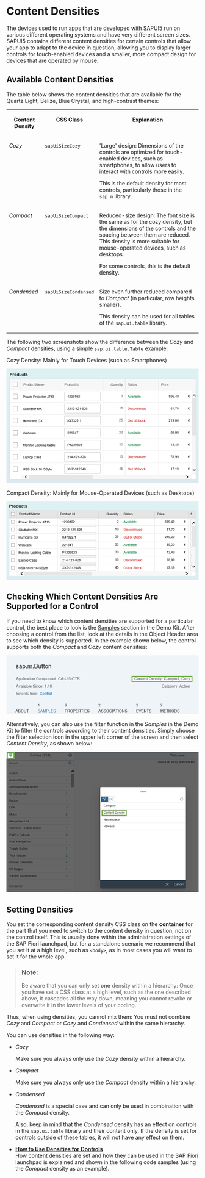 <!-- loioe54f729da8e3405fae5e4fe8ae7784c1 -->

# Content Densities

The devices used to run apps that are developed with SAPUI5 run on various different operating systems and have very different screen sizes. SAPUI5 contains different content densities for certain controls that allow your app to adapt to the device in question, allowing you to display larger controls for touch-enabled devices and a smaller, more compact design for devices that are operated by mouse.



## Available Content Densities

The table below shows the content densities that are available for the Quartz Light, Belize, Blue Crystal, and high-contrast themes:


<table>
<tr>
<th valign="top">

Content Density



</th>
<th valign="top">

CSS Class



</th>
<th valign="top">

Explanation



</th>
</tr>
<tr>
<td valign="top">

 *Cozy* 



</td>
<td valign="top">

 `sapUiSizeCozy` 



</td>
<td valign="top">

'Large' design: Dimensions of the controls are optimized for touch-enabled devices, such as smartphones, to allow users to interact with controls more easily.

This is the default density for most controls, particularly those in the `sap.m` library.



</td>
</tr>
<tr>
<td valign="top">

 *Compact* 



</td>
<td valign="top">

 `sapUiSizeCompact` 



</td>
<td valign="top">

Reduced-size design: The font size is the same as for the cozy density, but the dimensions of the controls and the spacing between them are reduced. This density is more suitable for mouse-operated devices, such as desktops.

For some controls, this is the default density.



</td>
</tr>
<tr>
<td valign="top">

 *Condensed* 



</td>
<td valign="top">

 `sapUiSizeCondensed` 



</td>
<td valign="top">

Size even further reduced compared to *Compact* \(in particular, row heights smaller\).

This density can be used for all tables of the `sap.ui.table` library.



</td>
</tr>
</table>

The following two screenshots show the difference between the *Cozy* and *Compact* densities, using a simple `sap.ui.table.Table` example:

   
  
<a name="loioe54f729da8e3405fae5e4fe8ae7784c1__fig_axn_2v3_ns"/>Cozy Density: Mainly for Touch Devices \(such as Smartphones\)

 ![](images/Cosy_Mode_c9c8ffa.png "Cozy Density: Mainly for Touch Devices (such as Smartphones)") 

   
  
<a name="loioe54f729da8e3405fae5e4fe8ae7784c1__fig_hyw_2v3_ns"/>Compact Density: Mainly for Mouse-Operated Devices \(such as Desktops\)

 ![](images/Compact_Mode_644ff9d.png "Compact Density: Mainly for Mouse-Operated Devices (such as Desktops)") 



## Checking Which Content Densities Are Supported for a Control

If you need to know which content densities are supported for a particular control, the best place to look is the [Samples](https://ui5.sap.com/explored.html) section in the Demo Kit. After choosing a control from the list, look at the details in the Object Header area to see which density is supported. In the example shown below, the control supports both the *Compact* and *Cozy* content densities:

 ![](images/Content_Density_Category_bc564fc.png) 

Alternatively, you can also use the filter function in the *Samples* in the Demo Kit to filter the controls according to their content densities. Simply choose the filter selection icon in the upper left corner of the screen and then select *Content Density*, as shown below:

 ![](images/Content_Density_Selection_18e87a8.png) 



## Setting Densities

You set the corresponding content density CSS class on the **container** for the part that you need to switch to the content density in question, not on the control itself. This is usually done within the administration settings of the SAP Fiori launchpad, but for a standalone scenario we recommend that you set it at a high level, such as `<body>`, as in most cases you will want to set it for the whole app.

> ### Note:  
> Be aware that you can only set **one** density within a hierarchy: Once you have set a CSS class at a high level, such as the one described above, it cascades all the way down, meaning you cannot revoke or overwrite it in the lower levels of your coding.

Thus, when using densities, you cannot mix them: You must not combine *Cozy* and *Compact* or *Cozy* and *Condensed* within the same hierarchy.

You can use densities in the following way:

-   *Cozy*

    Make sure you always only use the *Cozy* density within a hierarchy.

-   *Compact*

    Make sure you always only use the *Compact* density within a hierarchy.

-   *Condensed*

     *Condensed* is a special case and can only be used in combination with the *Compact* density.

    Also, keep in mind that the *Condensed* density has an effect on controls in the `sap.ui.table` library and their content only. If the density is set for controls outside of these tables, it will not have any effect on them.


-   **[How to Use Densities for Controls](how-to-use-densities-for-controls-13e6f3b.md "How content densities are set and how they can be used in the SAP Fiori launchpad is
		explained and shown in the following code samples (using the Compact
		density as an example).")**  
How content densities are set and how they can be used in the SAP Fiori launchpad is explained and shown in the following code samples \(using the *Compact* density as an example\).


